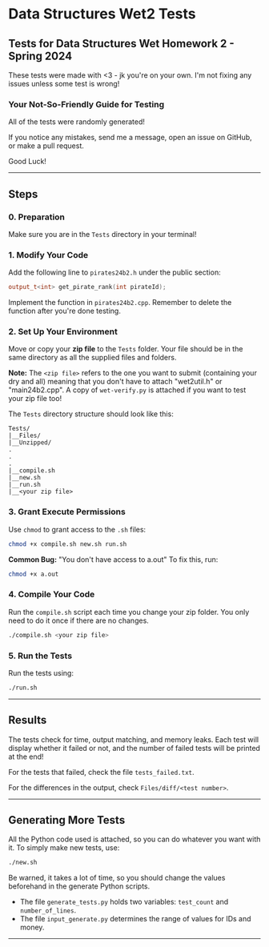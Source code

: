 # Data Structures Wet2 Tests
## Tests for Data Structures Wet Homework 2 - Spring 2024

These tests were made with <3 - jk you're on your own. I'm not fixing any issues unless some test is wrong!

### Your Not-So-Friendly Guide for Testing

All of the tests were randomly generated!

If you notice any mistakes, send me a message, open an issue on GitHub, or make a pull request.

Good Luck!

---

## Steps

### 0. Preparation

Make sure you are in the `Tests` directory in your terminal!

### 1. Modify Your Code

Add the following line to `pirates24b2.h` under the public section:
```cpp
output_t<int> get_pirate_rank(int pirateId);
```
Implement the function in `pirates24b2.cpp`. Remember to delete the function after you're done testing.

### 2. Set Up Your Environment

Move or copy your **zip file** to the `Tests` folder. Your file should be in the same directory as all the supplied files and folders.

**Note:** The `<zip file>` refers to the one you want to submit (containing your dry and all) meaning that you don't have to attach "wet2util.h" or "main24b2.cpp". A copy of `wet-verify.py` is attached if you want to test your zip file too!

The `Tests` directory structure should look like this:
```
Tests/
|__Files/
|__Unzipped/
.
.
.
|__compile.sh
|__new.sh
|__run.sh
|__<your zip file>
```

### 3. Grant Execute Permissions

Use `chmod` to grant access to the `.sh` files:
```bash
chmod +x compile.sh new.sh run.sh
```

**Common Bug:** "You don't have access to a.out"
To fix this, run:
```bash
chmod +x a.out
```

### 4. Compile Your Code

Run the `compile.sh` script each time you change your zip folder. You only need to do it once if there are no changes.
```bash
./compile.sh <your zip file>
```

### 5. Run the Tests

Run the tests using:
```bash
./run.sh
```

---

## Results

The tests check for time, output matching, and memory leaks. Each test will display whether it failed or not, and the number of failed tests will be printed at the end!

For the tests that failed, check the file `tests_failed.txt`.

For the differences in the output, check `Files/diff/<test number>`.

---

## Generating More Tests

All the Python code used is attached, so you can do whatever you want with it. To simply make new tests, use:
```bash
./new.sh
```
Be warned, it takes a lot of time, so you should change the values beforehand in the generate Python scripts.

- The file `generate_tests.py` holds two variables: `test_count` and `number_of_lines`.
- The file `input_generate.py` determines the range of values for IDs and money.

---
